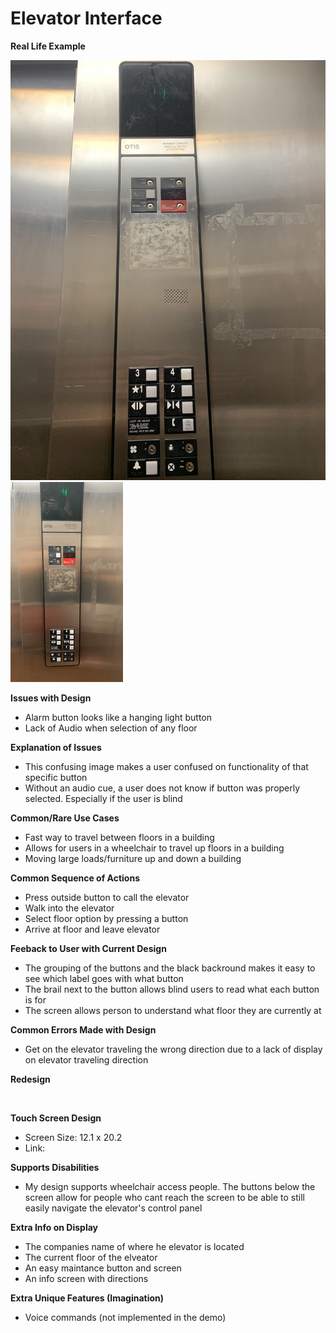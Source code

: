 # Elevator Interface

**Real Life Example**

![](IMG_8745.jpg)
![](WorkingElevator.gif)

**Issues with Design**

- Alarm button looks like a hanging light button
- Lack of Audio when selection of any floor

**Explanation of Issues**

- This confusing image makes a user confused on functionality of that specific button
- Without an audio cue, a user does not know if button was properly selected. Especially if the user is blind

**Common/Rare Use Cases**

- Fast way to travel between floors in a building
- Allows for users in a wheelchair to travel up floors in a building
- Moving large loads/furniture up and down a building

**Common Sequence of Actions**

- Press outside button to call the elevator
- Walk into the elevator
- Select floor option by pressing a button
- Arrive at floor and leave elevator

**Feeback to User with Current Design**

- The grouping of the buttons and the black backround makes it easy to see which label goes with what button
- The brail next to the button allows blind users to read what each button is for
- The screen allows person to understand what floor they are currently at

**Common Errors Made with Design**

- Get on the elevator traveling the wrong direction due to a lack of display on elevator traveling direction

**Redesign**

![]()

**Touch Screen Design**

- Screen Size: 12.1 x 20.2
- Link:

**Supports Disabilities**

- My design supports wheelchair access people. The buttons below the screen allow for people who cant reach the screen to be able to still easily navigate the elevator's control panel

**Extra Info on Display**

- The companies name of where he elevator is located
- The current floor of the elveator
- An easy maintance button and screen
- An info screen with directions

**Extra Unique Features (Imagination)**

- Voice commands (not implemented in the demo)
